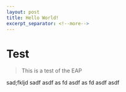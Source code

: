 ```yaml
---
layout: post
title: Hello World!
excerpt_separator: <!--more-->
---
```


# Test

> This is a test of the EAP


sad;fkljd
sadf
asdf
as
fd
asdf
as
fd
asdf
asdf
<!--more-->